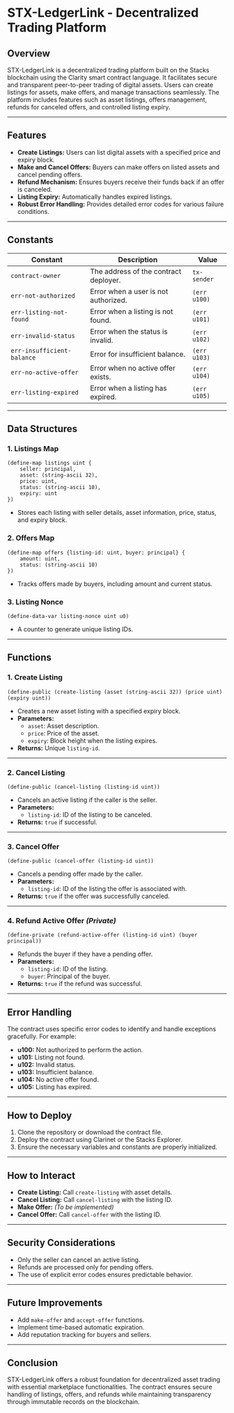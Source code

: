 # STX-LedgerLink - Decentralized Trading Platform

## Overview
STX-LedgerLink is a decentralized trading platform built on the Stacks blockchain using the Clarity smart contract language. It facilitates secure and transparent peer-to-peer trading of digital assets. Users can create listings for assets, make offers, and manage transactions seamlessly. The platform includes features such as asset listings, offers management, refunds for canceled offers, and controlled listing expiry.

---

## Features

- **Create Listings:** Users can list digital assets with a specified price and expiry block.
- **Make and Cancel Offers:** Buyers can make offers on listed assets and cancel pending offers.
- **Refund Mechanism:** Ensures buyers receive their funds back if an offer is canceled.
- **Listing Expiry:** Automatically handles expired listings.
- **Robust Error Handling:** Provides detailed error codes for various failure conditions.

---

## Constants

| Constant              | Description                                  | Value      |
|------------------------|----------------------------------------------|-----------|
| `contract-owner`       | The address of the contract deployer.         | `tx-sender` |
| `err-not-authorized`   | Error when a user is not authorized.          | `(err u100)` |
| `err-listing-not-found`| Error when a listing is not found.            | `(err u101)` |
| `err-invalid-status`   | Error when the status is invalid.             | `(err u102)` |
| `err-insufficient-balance`| Error for insufficient balance.             | `(err u103)` |
| `err-no-active-offer`  | Error when no active offer exists.            | `(err u104)` |
| `err-listing-expired`  | Error when a listing has expired.             | `(err u105)` |

---

## Data Structures

### 1. **Listings Map**
```clarity
(define-map listings uint {
    seller: principal,
    asset: (string-ascii 32),
    price: uint,
    status: (string-ascii 10),
    expiry: uint
})
```
- Stores each listing with seller details, asset information, price, status, and expiry block.

### 2. **Offers Map**
```clarity
(define-map offers {listing-id: uint, buyer: principal} {
    amount: uint,
    status: (string-ascii 10)
})
```
- Tracks offers made by buyers, including amount and current status.

### 3. **Listing Nonce**
```clarity
(define-data-var listing-nonce uint u0)
```
- A counter to generate unique listing IDs.

---

## Functions

### 1. **Create Listing**
```clarity
(define-public (create-listing (asset (string-ascii 32)) (price uint) (expiry uint))
```
- Creates a new asset listing with a specified expiry block.
- **Parameters:**
  - `asset`: Asset description.
  - `price`: Price of the asset.
  - `expiry`: Block height when the listing expires.
- **Returns:** Unique `listing-id`.

---

### 2. **Cancel Listing**
```clarity
(define-public (cancel-listing (listing-id uint))
```
- Cancels an active listing if the caller is the seller.
- **Parameters:**
  - `listing-id`: ID of the listing to be canceled.
- **Returns:** `true` if successful.

---

### 3. **Cancel Offer**
```clarity
(define-public (cancel-offer (listing-id uint))
```
- Cancels a pending offer made by the caller.
- **Parameters:**
  - `listing-id`: ID of the listing the offer is associated with.
- **Returns:** `true` if the offer was successfully canceled.

---

### 4. **Refund Active Offer** *(Private)*
```clarity
(define-private (refund-active-offer (listing-id uint) (buyer principal))
```
- Refunds the buyer if they have a pending offer.
- **Parameters:**
  - `listing-id`: ID of the listing.
  - `buyer`: Principal of the buyer.
- **Returns:** `true` if the refund was successful.

---

## Error Handling

The contract uses specific error codes to identify and handle exceptions gracefully. For example:

- **u100:** Not authorized to perform the action.
- **u101:** Listing not found.
- **u102:** Invalid status.
- **u103:** Insufficient balance.
- **u104:** No active offer found.
- **u105:** Listing has expired.

---

## How to Deploy

1. Clone the repository or download the contract file.
2. Deploy the contract using Clarinet or the Stacks Explorer.
3. Ensure the necessary variables and constants are properly initialized.

---

## How to Interact

- **Create Listing:** Call `create-listing` with asset details.
- **Cancel Listing:** Call `cancel-listing` with the listing ID.
- **Make Offer:** *(To be implemented)*
- **Cancel Offer:** Call `cancel-offer` with the listing ID.

---

## Security Considerations

- Only the seller can cancel an active listing.
- Refunds are processed only for pending offers.
- The use of explicit error codes ensures predictable behavior.

---

## Future Improvements

- Add `make-offer` and `accept-offer` functions.
- Implement time-based automatic expiration.
- Add reputation tracking for buyers and sellers.

---

## Conclusion
STX-LedgerLink offers a robust foundation for decentralized asset trading with essential marketplace functionalities. The contract ensures secure handling of listings, offers, and refunds while maintaining transparency through immutable records on the blockchain.

